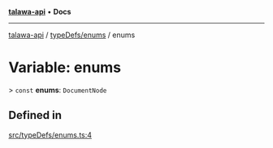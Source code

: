 [**talawa-api**](../../../README.md) • **Docs**

***

[talawa-api](../../../modules.md) / [typeDefs/enums](../README.md) / enums

# Variable: enums

\> `const` **enums**: `DocumentNode`

## Defined in

[src/typeDefs/enums.ts:4](https://github.com/PalisadoesFoundation/talawa-api/blob/2f8fb6988cd34004fbbf76550c8eef691b861a19/src/typeDefs/enums.ts#L4)
